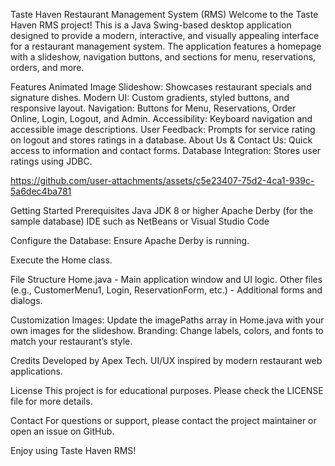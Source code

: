 Taste Haven Restaurant Management System (RMS)
Welcome to the Taste Haven RMS project! This is a Java Swing-based desktop application designed to provide a modern, interactive, and visually appealing interface for a restaurant management system. The application features a homepage with a slideshow, navigation buttons, and sections for menu, reservations, orders, and more.

Features
Animated Image Slideshow: Showcases restaurant specials and signature dishes.
Modern UI: Custom gradients, styled buttons, and responsive layout.
Navigation: Buttons for Menu, Reservations, Order Online, Login, Logout, and Admin.
Accessibility: Keyboard navigation and accessible image descriptions.
User Feedback: Prompts for service rating on logout and stores ratings in a database.
About Us & Contact Us: Quick access to information and contact forms.
Database Integration: Stores user ratings using JDBC.




https://github.com/user-attachments/assets/c5e23407-75d2-4ca1-939c-5a6dec4ba781

Getting Started
Prerequisites
Java JDK 8 or higher
Apache Derby (for the sample database)
IDE such as NetBeans or Visual Studio Code


Configure the Database:
Ensure Apache Derby is running.

Execute the Home class.

File Structure
Home.java - Main application window and UI logic.
Other files (e.g., CustomerMenu1, Login, ReservationForm, etc.) - Additional forms and dialogs.

Customization
Images: Update the imagePaths array in Home.java with your own images for the slideshow.
Branding: Change labels, colors, and fonts to match your restaurant’s style.

Credits
Developed by Apex Tech.
UI/UX inspired by modern restaurant web applications.

License
This project is for educational purposes. Please check the LICENSE file for more details.

Contact
For questions or support, please contact the project maintainer or open an issue on GitHub.

Enjoy using Taste Haven RMS!
